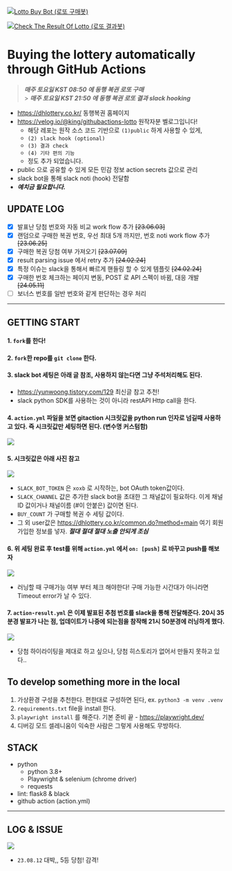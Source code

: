 [![Lotto Buy Bot (로또 구매봇)](https://github.com/Nuung/auto-lotto-gitaction/actions/workflows/action.yml/badge.svg?branch=main)](https://github.com/Nuung/auto-lotto-gitaction/actions/workflows/action.yml)

[![Check The Result Of Lotto (로또 결과봇)](https://github.com/Nuung/auto-lotto-gitaction/actions/workflows/action-result.yml/badge.svg?branch=main)](https://github.com/Nuung/auto-lotto-gitaction/actions/workflows/action-result.yml)

# Buying the lottery automatically through GitHub Actions

> **_매주 토요일 KST 08:50 에 동행 복권 로또 구매_** <br/> > **_매주 토요일 KST 21:50 에 동행 복권 로또 결과 slack hooking_**

- https://dhlottery.co.kr/ 동행복권 홈페이지
- https://velog.io/@king/githubactions-lotto 원작자분 벨로그입니다!
  - 해당 레포는 원작 소스 코드 기반으로 `(1)public` 하게 사용할 수 있게,
  - `(2) slack hook (optional)`
  - `(3) 결과 check`
  - `(4) 기타 편의 기능`
  - 정도 추가 되었습니다.
- public 으로 공유할 수 있게 모든 민감 정보 action secrets 값으로 관리
- slack bot을 통해 slack noti (hook) 전달함
- **_예치금 필요합니다._**

## UPDATE LOG

- [x] 발표난 당첨 번호와 자동 비교 work flow 추가 ~~[23.06.03]~~
- [x] 랜덤으로 구매한 복권 번호, 우선 최대 5개 까지만, 번호 noti work flow 추가 ~~[23.06.25]~~
- [x] 구매한 복권 당첨 여부 가져오기 ~~[23.07.09]~~
- [x] result parsing issue 에서 retry 추가 ~~[24.02.24]~~
- [x] 특정 이슈는 slack을 통해서 빠르게 핸들링 할 수 있게 템플릿 ~~[24.02.24]~~
- [x] 구매한 번호 체크하는 페이지 변동, POST 로 API 스펙이 바뀜, 대응 개발 ~~[24.05.11]~~
- [ ] 보너스 번호를 일반 번호와 같게 판단하는 경우 처리

---

## GETTING START

#### 1. `fork`를 한다!

#### 2. `fork`한 repo를 `git clone` 한다.

#### 3. slack bot 세팅은 아래 글 참조, 사용하지 않는다면 그냥 주석처리해도 된다.

- https://yunwoong.tistory.com/129 최신글 참고 추천!
- slack python SDK를 사용하는 것이 아니라 restAPI Http call을 한다.

#### 4. `action.yml` 파일을 보면 gitaction 시크릿값을 python run 인자로 넘길때 사용하고 있다. 즉 시크릿값만 세팅하면 된다. (변수명 커스텀함)

![](./imgs/img1.png)

#### 5. 시크릿값은 아래 사진 참고

![](./imgs/img2.png)

- `SLACK_BOT_TOKEN` 은 `xoxb` 로 시작하는, bot OAuth token값이다.
- `SLACK_CHANNEL` 값은 추가한 slack bot을 초대한 그 채널값이 필요하다. 이게 채널ID 값이거나 채널이름 (#이 안붙은) 값이면 된다.
- `BUY_COUNT` 가 구매할 복권 수 세팅 값이다.
- 그 외 user값은 https://dhlottery.co.kr/common.do?method=main 여기 회원가입한 정보를 넣자. **_절대 절대 절대 노출 안되게 조심_**

#### 6. 위 세팅 완료 후 test를 위해 `action.yml` 에서 `on: [push]` 로 바꾸고 push를 해보자

![](./imgs/img3.png)

- 러닝할 때 구매가능 여부 부터 체크 해야한다! 구매 가능한 시간대가 아니라면 Timeout error가 날 수 있다.

#### 7. `action-result.yml` 은 이제 발표된 추첨 번호를 slack을 통해 전달해준다. 20시 35분경 발표가 나는 점, 업데이트가 나중에 되는점을 참작해 21시 50분경에 러닝하게 했다.

![](./imgs/img4.png)

- 당첨 하이라이팅을 제대로 하고 싶으나, 당첨 히스토리가 없어서 만들지 못하고 있다..

## To develop something more in the local

1. 가상환경 구성을 추천한다. 편한대로 구성하면 된다, ex. `python3 -m venv .venv`
2. `requirements.txt` file을 install 한다.
3. `playwright install` 를 해준다. 기본 준비 끝 - https://playwright.dev/
4. 디버깅 모드 셀레니움이 익숙한 사람은 그렇게 사용해도 무방하다.

## STACK

- python
  - python 3.8+
  - Playwright & selenium (chrome driver)
  - requests
- lint: flask8 & black
- github action (action.yml)

---

## LOG & ISSUE

![](./imgs/img-get-1.png)

- `23.08.12` 대박,, 5등 당첨! 감격!

